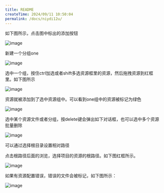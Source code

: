 ```yaml
---
title: README
createTime: 2024/09/11 10:50:04
permalink: /docs/niydi12u/
---
```


如下图所示，点击图中标出的添加按钮

![image](6.png)

新建一个分组one

![image](7.PNG)

选中一个组，按住ctrl加选或者shift多选资源框里的资源，然后拖拽资源到红框里。如下图所示

![image](8.png)

资源就被添加到了选中资源组中。可以看到one组中的资源被标记为绿色

![image](9.PNG)

选中某个资源文件或者分组，按delete键会弹出如下对话框，也可以选中多个资源批量删除

![image](10.PNG)

可以通过选择根目录设置相对路径

点击根路径后面的浏览，选择项目的资源的根路径。如下图红框所示。

![image](14.png)

如果有资源配置错误，错误的文件会被标记，如下图所示：

![image](35.PNG)